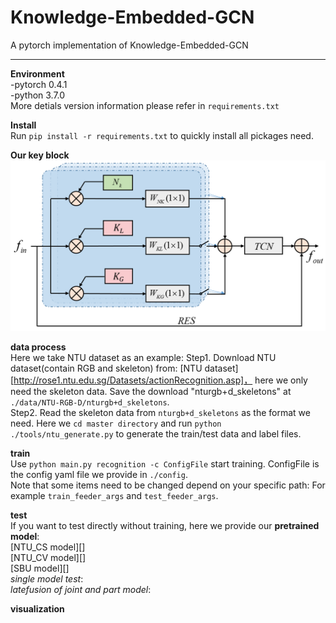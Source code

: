 # Knowledge-Embedded-GCN  
A pytorch implementation of Knowledge-Embedded-GCN  
***  
**Environment**  
-pytorch 0.4.1  
-python 3.7.0  
More detials version information please refer in `requirements.txt` 
  
**Install**  
Run `pip install -r requirements.txt` to quickly install all pickages need.  

**Our key block**  
![network architecture](https://github.com/cyh-github/Knowledge-Embedded-GCN/blob/master/fig/3A_block.png)
  
**data process**  
Here we take NTU dataset as an example:
Step1. Download NTU dataset(contain RGB and skeleton) from: [NTU dataset][http://rose1.ntu.edu.sg/Datasets/actionRecognition.asp]， here we only need the skeleton data. Save the download "nturgb+d_skeletons" at `./data/NTU-RGB-D/nturgb+d_skeletons`.  
Step2. Read the skeleton data from `nturgb+d_skeletons` as the format we need.  Here we `cd master directory` and run `python ./tools/ntu_generate.py` to  generate the train/test data and label files.  

**train**  
Use `python main.py recognition -c ConfigFile` start training. ConfigFile is the config yaml file we provide in `./config`.  
Note that some items need to be changed depend on your specific path: For example `train_feeder_args` and `test_feeder_args`.  

**test**  
If you want to test directly without training, here we provide our __pretrained model__:  
[NTU_CS model][]  
[NTU_CV model][]  
[SBU model][]  
*single model test*:  
*latefusion of joint and part model*:  

**visualization**  


